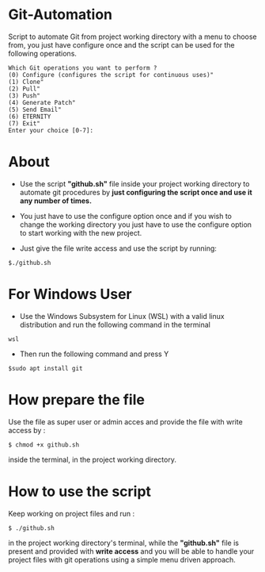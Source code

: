 # Git-Automation
Script to automate Git from project working directory with a menu to choose from, you just have configure once and the script can be used for the following operations.

```
Which Git operations you want to perform ?
(0) Configure (configures the script for continuous uses)"
(1) Clone"
(2) Pull"
(3) Push"
(4) Generate Patch"
(5) Send Email"
(6) ETERNITY
(7) Exit"
Enter your choice [0-7]:
```

# About

* Use the script **"github.sh"** file inside your project working directory to automate git procedures by **just configuring the script once and use it any number of times.** 
* You just have to use the configure option once and if you wish to change the working directory you just have to use the configure option to start working with the new project.

* Just give the file write access and use the script by running:

```
$./github.sh
```

# For Windows User

* Use the Windows Subsystem for Linux (WSL) with a valid linux distribution and run the following command in the terminal

```
wsl
```
* Then run the following command and press Y

```
$sudo apt install git
```



# How prepare the file

Use the file as super user or admin acces and provide the file with write access by :
```
$ chmod +x github.sh
```
inside the terminal, in the project working directory.

# How to use the script

Keep working on project files and run :
``` 
$ ./github.sh
```
in the project working directory's terminal, while the **"github.sh"** file is present and provided with **write access** and you will be able to handle your project files with git operations using a simple menu driven approach.
